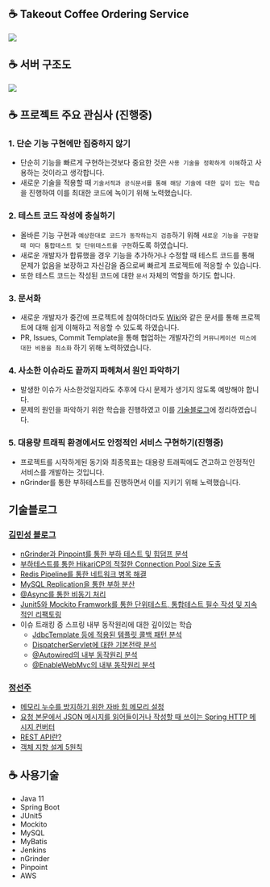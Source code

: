 ## ☕ Takeout Coffee Ordering Service
![](https://images.unsplash.com/photo-1495474472287-4d71bcdd2085?ixid=MnwxMjA3fDB8MHxwaG90by1wYWdlfHx8fGVufDB8fHx8&ixlib=rb-1.2.1&auto=format&fit=crop&w=1470&q=80)

## ☕ 서버 구조도
![](https://user-images.githubusercontent.com/44136364/137728757-93fa3559-2446-4dc4-b1e8-e70a828486ef.png)


## ☕ 프로젝트 주요 관심사 (진행중)

### 1. 단순 기능 구현에만 집중하지 않기

* 단순히 기능을 빠르게 구현하는것보다 중요한 것은 `사용 기술을 정확하게 이해`하고 사용하는 것이라고 생각합니다.
* 새로운 기술을 적용할 때 `기술서적과 공식문서를 통해 해당 기술에 대한 깊이 있는 학습`을 진행하여 이를 최대한 코드에 녹이기 위해 노력했습니다.

### 2. 테스트 코드 작성에 충실하기

* 올바른 기능 구현과 `예상한대로 코드가 동작하는지 검증`하기 위해 `새로운 기능을 구현할 때 마다 통합테스트 및 단위테스트를 구현`하도록 하였습니다.
* 새로운 개발자가 합류했을 경우 기능을 추가하거나 수정할 때 테스트 코드를 통해 문제가 없음을 보장하고 자신감을 줌으로써 빠르게 프로젝트에 적응할 수 있습니다.
* 또한 테스트 코드는 작성된 코드에 대한 `문서` 자체의 역할을 하기도 합니다.

### 3. 문서화

* 새로운 개발자가 중간에 프로젝트에 참여하더라도 [Wiki](https://github.com/f-lab-edu/cafe-guide-book/wiki)와 같은 문서를 통해 프로젝트에 대해 쉽게 이해하고 적응할 수 있도록 하였습니다.
* PR, Issues, Commit Template을 통해 협업하는 개발자간의 `커뮤니케이션 미스에 대한 비용을 최소화` 하기 위해 노력하였습니다.

### 4. 사소한 이슈라도 끝까지 파헤쳐서 원인 파악하기

* 발생한 이슈가 사소한것일지라도 추후에 다시 문제가 생기지 않도록 예방해야 합니다.
* 문제의 원인을 파악하기 위한 학습을 진행하였고 이를 [기술블로그](https://github.com/f-lab-edu/cafe-guide-book/wiki/2.-%EC%9D%B4%EC%8A%88-%EB%B0%8F-%ED%8A%B8%EB%9F%AC%EB%B8%94-%EC%8A%88%ED%8C%85-%EA%B4%80%EB%A0%A8-%EA%B8%B0%EC%88%A0%EB%B8%94%EB%A1%9C%EA%B7%B8-%ED%8F%AC%EC%8A%A4%ED%8C%85)에 정리하였습니다.

### 5. 대용량 트래픽 환경에서도 안정적인 서비스 구현하기(진행중)

* 프로젝트를 시작하게된 동기와 최종목표는 대용량 트래픽에도 견고하고 안정적인 서비스를 개발하는 것입니다.
* nGrinder를 통한 부하테스트를 진행하면서 이를 지키기 위해 노력했습니다.

## 기술블로그

### [김민성 블로그](https://blog.minseong.kim)

- [nGrinder과 Pinpoint를 통한 부하 테스트 및 힙덤프 분석](https://blog.minseong.kim/ngrinder-test-pinpoint-monitor.html)
- [부하테스트를 통한 HikariCP의 적절한 Connection Pool Size 도출](https://blog.minseong.kim/db-connection-pool-size.html)
- [Redis Pipeline를 통한 네트워크 병목 해결](https://blog.minseong.kim/about-redis-pipelining.html)
- [MySQL Replication을 통한 부하 분산](https://blog.minseong.kim/spring-with-mysql-replication.html)
- [@Async를 통한 비동기 처리](https://blog.minseong.kim/async-principle.html)
- [Junit5와 Mockito Framwork를 통한 단위테스트, 통합테스트 필수 작성 및 지속적인 리팩토링](https://blog.minseong.kim/test-refactoring-with-parameterresolver.html)
- 이슈 트래킹 중 스프링 내부 동작원리에 대한 깊이있는 학습
   - [JdbcTemplate 등에 적용된 템플릿 콜백 패턴 분석](https://blog.minseong.kim/spring-template-callback-pattern.html)
   - [DispatcherServlet에 대한 기본전략 분석](https://blog.minseong.kim/dispatcherservlet-default-strategy.html)
   - [@Autowired의 내부 동작원리 분석](https://blog.minseong.kim/autowired-deep-dive.html)
   - [@EnableWebMvc의 내부 동작원리 분석](https://blog.minseong.kim/enablewebmvc-strategy.html)

### [정선주](https://velog.io/@jsj3282)

- [메모리 누수를 방지하기 위한 자바 힙 메모리 설정](https://velog.io/@jsj3282/Heap-Memory-Leak-OutOfMemoryError)
- [요청 본문에서 JSON 메시지를 읽어들이거나 작성할 때 쓰이는 Spring HTTP 메시지 컨버터](https://velog.io/@jsj3282/%EC%8A%A4%ED%94%84%EB%A7%81-MVC-%EC%84%A4%EC%A0%959-WebMvcConfigure-HTTP-%EB%A9%94%EC%8B%9C%EC%A7%80-%EC%BB%A8%EB%B2%84%ED%84%B0-JSON-XML)
- [REST API란?](https://velog.io/@jsj3282/REST-API)
- [객체 지향 설계 5원칙](https://velog.io/@jsj3282/%EA%B0%9D%EC%B2%B4-%EC%A7%80%ED%96%A5-%EC%84%A4%EA%B3%84-5%EC%9B%90%EC%B9%99-SOLID)

## ☕ 사용기술

* Java 11
* Spring Boot
* JUnit5
* Mockito
* MySQL
* MyBatis
* Jenkins
* nGrinder
* Pinpoint
* AWS
